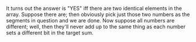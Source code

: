 It turns out the answer is "YES" iff there are two identical elements in the array.  Suppose there are; then obviously pick just those two numbers as the segments in question and we are done.  Now suppose all numbers are different; well, then they'll never add up to the same thing as each number sets a different bit in the target sum.
